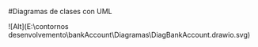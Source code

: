 #Diagramas de clases con UML 



![Alt](E:\contornos desenvolvemento\bankAccount\Diagramas\DiagBankAccount.drawio.svg)